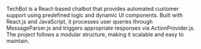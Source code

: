 TechBot is a React-based chatbot that provides automated customer support using predefined logic and dynamic UI components. Built with React.js and JavaScript, it processes user queries through MessageParser.js and 
triggers appropriate responses via ActionProvider.js. The project follows a modular structure, making it scalable and easy to maintain. 
